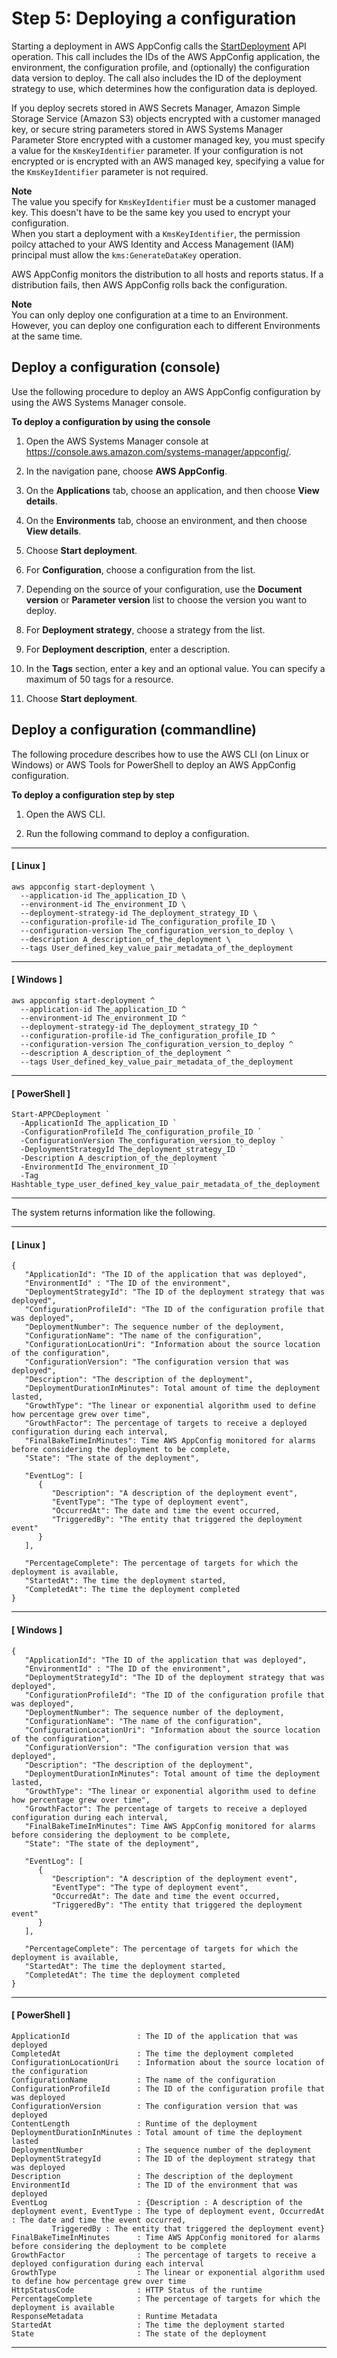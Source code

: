 # Step 5: Deploying a configuration<a name="appconfig-deploying"></a>

Starting a deployment in AWS AppConfig calls the [StartDeployment](https://docs.aws.amazon.com/appconfig/2019-10-09/APIReference/API_StartDeployment.html) API operation\. This call includes the IDs of the AWS AppConfig application, the environment, the configuration profile, and \(optionally\) the configuration data version to deploy\. The call also includes the ID of the deployment strategy to use, which determines how the configuration data is deployed\.

If you deploy secrets stored in AWS Secrets Manager, Amazon Simple Storage Service \(Amazon S3\) objects encrypted with a customer managed key, or secure string parameters stored in AWS Systems Manager Parameter Store encrypted with a customer managed key, you must specify a value for the `KmsKeyIdentifier` parameter\. If your configuration is not encrypted or is encrypted with an AWS managed key, specifying a value for the `KmsKeyIdentifier` parameter is not required\.

**Note**  
The value you specify for `KmsKeyIdentifier` must be a customer managed key\. This doesn't have to be the same key you used to encrypt your configuration\.  
When you start a deployment with a `KmsKeyIdentifier`, the permission poilcy attached to your AWS Identity and Access Management \(IAM\) principal must allow the `kms:GenerateDataKey` operation\.

AWS AppConfig monitors the distribution to all hosts and reports status\. If a distribution fails, then AWS AppConfig rolls back the configuration\.

**Note**  
You can only deploy one configuration at a time to an Environment\. However, you can deploy one configuration each to different Environments at the same time\.

## Deploy a configuration \(console\)<a name="appconfig-deploying-console"></a>

Use the following procedure to deploy an AWS AppConfig configuration by using the AWS Systems Manager console\.

**To deploy a configuration by using the console**

1. Open the AWS Systems Manager console at [https://console\.aws\.amazon\.com/systems\-manager/appconfig/](https://console.aws.amazon.com/systems-manager/appconfig/)\.

1. In the navigation pane, choose **AWS AppConfig**\.

1. On the **Applications** tab, choose an application, and then choose **View details**\.

1. On the **Environments** tab, choose an environment, and then choose **View details**\.

1. Choose **Start deployment**\.

1. For **Configuration**, choose a configuration from the list\.

1. Depending on the source of your configuration, use the **Document version** or **Parameter version** list to choose the version you want to deploy\. 

1. For **Deployment strategy**, choose a strategy from the list\.

1. For **Deployment description**, enter a description\. 

1. In the **Tags** section, enter a key and an optional value\. You can specify a maximum of 50 tags for a resource\. 

1. Choose **Start deployment**\.

## Deploy a configuration \(commandline\)<a name="appconfig-deploying-commandline"></a>

The following procedure describes how to use the AWS CLI \(on Linux or Windows\) or AWS Tools for PowerShell to deploy an AWS AppConfig configuration\.

**To deploy a configuration step by step**

1. Open the AWS CLI\.

1. Run the following command to deploy a configuration\. 

------
#### [ Linux ]

   ```
   aws appconfig start-deployment \
     --application-id The_application_ID \
     --environment-id The_environment_ID \
     --deployment-strategy-id The_deployment_strategy_ID \
     --configuration-profile-id The_configuration_profile_ID \
     --configuration-version The_configuration_version_to_deploy \
     --description A_description_of_the_deployment \
     --tags User_defined_key_value_pair_metadata_of_the_deployment
   ```

------
#### [ Windows ]

   ```
   aws appconfig start-deployment ^
     --application-id The_application_ID ^
     --environment-id The_environment_ID ^
     --deployment-strategy-id The_deployment_strategy_ID ^
     --configuration-profile-id The_configuration_profile_ID ^
     --configuration-version The_configuration_version_to_deploy ^
     --description A_description_of_the_deployment ^
     --tags User_defined_key_value_pair_metadata_of_the_deployment
   ```

------
#### [ PowerShell ]

   ```
   Start-APPCDeployment `
     -ApplicationId The_application_ID `
     -ConfigurationProfileId The_configuration_profile_ID `
     -ConfigurationVersion The_configuration_version_to_deploy `
     -DeploymentStrategyId The_deployment_strategy_ID `
     -Description A_description_of_the_deployment `
     -EnvironmentId The_environment_ID `
     -Tag Hashtable_type_user_defined_key_value_pair_metadata_of_the_deployment
   ```

------

   The system returns information like the following\.

------
#### [ Linux ]

   ```
   {   
      "ApplicationId": "The ID of the application that was deployed",
      "EnvironmentId" : "The ID of the environment",
      "DeploymentStrategyId": "The ID of the deployment strategy that was deployed",
      "ConfigurationProfileId": "The ID of the configuration profile that was deployed",
      "DeploymentNumber": The sequence number of the deployment,
      "ConfigurationName": "The name of the configuration",
      "ConfigurationLocationUri": "Information about the source location of the configuration",
      "ConfigurationVersion": "The configuration version that was deployed",
      "Description": "The description of the deployment",
      "DeploymentDurationInMinutes": Total amount of time the deployment lasted,
      "GrowthType": "The linear or exponential algorithm used to define how percentage grew over time",
      "GrowthFactor": The percentage of targets to receive a deployed configuration during each interval,
      "FinalBakeTimeInMinutes": Time AWS AppConfig monitored for alarms before considering the deployment to be complete,
      "State": "The state of the deployment",  
   
      "EventLog": [ 
         { 
            "Description": "A description of the deployment event",
            "EventType": "The type of deployment event",
            "OccurredAt": The date and time the event occurred,
            "TriggeredBy": "The entity that triggered the deployment event"
         }
      ],
   
      "PercentageComplete": The percentage of targets for which the deployment is available,
      "StartedAt": The time the deployment started,
      "CompletedAt": The time the deployment completed   
   }
   ```

------
#### [ Windows ]

   ```
   {
      "ApplicationId": "The ID of the application that was deployed",
      "EnvironmentId" : "The ID of the environment",
      "DeploymentStrategyId": "The ID of the deployment strategy that was deployed",
      "ConfigurationProfileId": "The ID of the configuration profile that was deployed",
      "DeploymentNumber": The sequence number of the deployment,
      "ConfigurationName": "The name of the configuration",
      "ConfigurationLocationUri": "Information about the source location of the configuration",
      "ConfigurationVersion": "The configuration version that was deployed",
      "Description": "The description of the deployment",
      "DeploymentDurationInMinutes": Total amount of time the deployment lasted,
      "GrowthType": "The linear or exponential algorithm used to define how percentage grew over time",
      "GrowthFactor": The percentage of targets to receive a deployed configuration during each interval,
      "FinalBakeTimeInMinutes": Time AWS AppConfig monitored for alarms before considering the deployment to be complete,
      "State": "The state of the deployment",  
   
      "EventLog": [ 
         { 
            "Description": "A description of the deployment event",
            "EventType": "The type of deployment event",
            "OccurredAt": The date and time the event occurred,
            "TriggeredBy": "The entity that triggered the deployment event"
         }
      ],
   
      "PercentageComplete": The percentage of targets for which the deployment is available,
      "StartedAt": The time the deployment started,
      "CompletedAt": The time the deployment completed 
   }
   ```

------
#### [ PowerShell ]

   ```
   ApplicationId               : The ID of the application that was deployed
   CompletedAt                 : The time the deployment completed
   ConfigurationLocationUri    : Information about the source location of the configuration
   ConfigurationName           : The name of the configuration
   ConfigurationProfileId      : The ID of the configuration profile that was deployed
   ConfigurationVersion        : The configuration version that was deployed
   ContentLength               : Runtime of the deployment 
   DeploymentDurationInMinutes : Total amount of time the deployment lasted
   DeploymentNumber            : The sequence number of the deployment
   DeploymentStrategyId        : The ID of the deployment strategy that was deployed
   Description                 : The description of the deployment
   EnvironmentId               : The ID of the environment that was deployed
   EventLog                    : {Description : A description of the deployment event, EventType : The type of deployment event, OccurredAt : The date and time the event occurred,
            TriggeredBy : The entity that triggered the deployment event}
   FinalBakeTimeInMinutes      : Time AWS AppConfig monitored for alarms before considering the deployment to be complete
   GrowthFactor                : The percentage of targets to receive a deployed configuration during each interval
   GrowthType                  : The linear or exponential algorithm used to define how percentage grew over time
   HttpStatusCode              : HTTP Status of the runtime
   PercentageComplete          : The percentage of targets for which the deployment is available
   ResponseMetadata            : Runtime Metadata
   StartedAt                   : The time the deployment started
   State                       : The state of the deployment
   ```

------